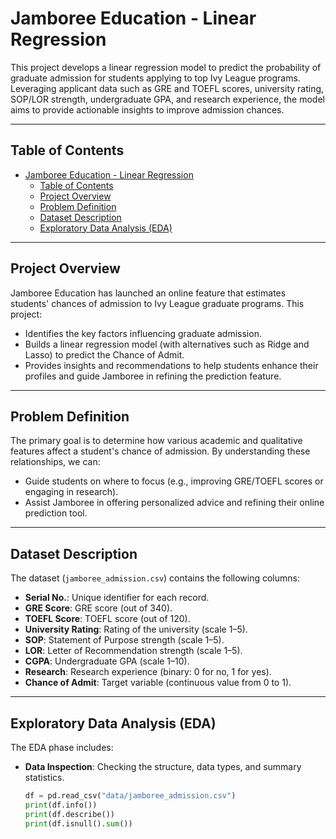 # Jamboree Education - Linear Regression

This project develops a linear regression model to predict the probability of graduate admission for students applying to top Ivy League programs. Leveraging applicant data such as GRE and TOEFL scores, university rating, SOP/LOR strength, undergraduate GPA, and research experience, the model aims to provide actionable insights to improve admission chances.

---

## Table of Contents

- [Jamboree Education - Linear Regression](#jamboree-education---linear-regression)
  - [Table of Contents](#table-of-contents)
  - [Project Overview](#project-overview)
  - [Problem Definition](#problem-definition)
  - [Dataset Description](#dataset-description)
  - [Exploratory Data Analysis (EDA)](#exploratory-data-analysis-eda)

---

## Project Overview

Jamboree Education has launched an online feature that estimates students' chances of admission to Ivy League graduate programs. This project:
- Identifies the key factors influencing graduate admission.
- Builds a linear regression model (with alternatives such as Ridge and Lasso) to predict the Chance of Admit.
- Provides insights and recommendations to help students enhance their profiles and guide Jamboree in refining the prediction feature.

---

## Problem Definition

The primary goal is to determine how various academic and qualitative features affect a student's chance of admission. By understanding these relationships, we can:
- Guide students on where to focus (e.g., improving GRE/TOEFL scores or engaging in research).
- Assist Jamboree in offering personalized advice and refining their online prediction tool.

---

## Dataset Description

The dataset (`jamboree_admission.csv`) contains the following columns:

- **Serial No.**: Unique identifier for each record.
- **GRE Score**: GRE score (out of 340).
- **TOEFL Score**: TOEFL score (out of 120).
- **University Rating**: Rating of the university (scale 1–5).
- **SOP**: Statement of Purpose strength (scale 1–5).
- **LOR**: Letter of Recommendation strength (scale 1–5).
- **CGPA**: Undergraduate GPA (scale 1–10).
- **Research**: Research experience (binary: 0 for no, 1 for yes).
- **Chance of Admit**: Target variable (continuous value from 0 to 1).

---

## Exploratory Data Analysis (EDA)

The EDA phase includes:

- **Data Inspection**: Checking the structure, data types, and summary statistics.
  
  ```python
  df = pd.read_csv("data/jamboree_admission.csv")
  print(df.info())
  print(df.describe())
  print(df.isnull().sum())
```